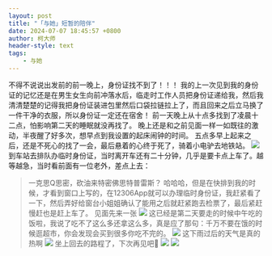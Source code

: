 ```yaml
---
layout: post
title: "「与她」短暂的陪伴"
date: 2024-07-07 18:45:57 +0800
author: 柯大师
header-style: text
tags:
    - 与她
---
```


不得不说说出发前的前一晚上，身份证找不到了！！！
我的上一次见到我的身份证的记忆还是在男生女生向前冲落水后，临走时工作人员把身份证递给我，然后我清清楚楚的记得我把身份证装进包里然后口袋拉链拉上了，而且回来之后立马换了一件干净的衣服，所以身份证一定还在宿舍！
前一天晚上从十点多找到了凌晨十二点，怕影响第二天的睡眠就没再找了。
晚上还是和之前见面一样一如既往的激动，半夜醒了好多次，想早点到我设置的起床闹钟的时间。
五点多早上起来之后，还是不死心的找了一会，最后悬着的心终于死了，骑着小电驴去地铁站。
![](https://masterke-picture.oss-cn-hangzhou.aliyuncs.com/2024/07/07/17203490949471.jpg)
到车站去排队办临时身份证，当时离开车还有二十分钟，几乎是要卡点上车了。越等越急，当时看前面有一位老外，差点上去：
> 一克思Q思密，砍油来特密佛思特普雷斯？
哈哈哈，但是在快排到我的时候，才看到窗口上写的，在12306App就可以办理临时身份证，我赶紧看了一下，然后弄好给窗台小姐姐确认了能用之后就赶紧跑去检票了，最后紧赶慢赶也是赶上车了。
见面先来一张
![](https://masterke-picture.oss-cn-hangzhou.aliyuncs.com/2024/07/07/17203490949822.jpg)
这已经是第二天要走的时候中午吃的饭啦，我说了吃不了这么多还拿这么多，真是应了那句：千万不要在饿的时候逛超市，你会发现会买到很多你吃不完的。
![](https://masterke-picture.oss-cn-hangzhou.aliyuncs.com/2024/07/07/17203490950188.jpg)
这下雨过后的天气是真的热啊
![](https://masterke-picture.oss-cn-hangzhou.aliyuncs.com/2024/07/07/17203490950540.jpg)
坐上回去的路程了，下次再见吧👋
![](https://masterke-picture.oss-cn-hangzhou.aliyuncs.com/2024/07/07/17203490950806.jpg)
![](https://masterke-picture.oss-cn-hangzhou.aliyuncs.com/2024/07/07/17203490951103.jpg)